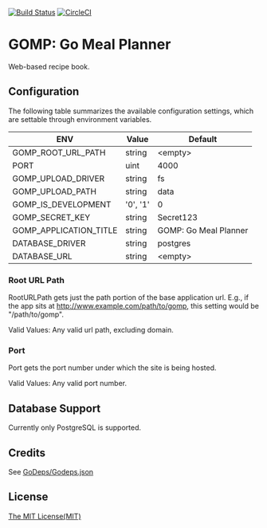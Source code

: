 [![Build Status](https://travis-ci.org/chadweimer/gomp.svg?branch=master)](https://travis-ci.org/chadweimer/gomp)
[![CircleCI](https://circleci.com/gh/chadweimer/gomp.svg?style=svg)](https://circleci.com/gh/chadweimer/gomp)

# GOMP: Go Meal Planner

Web-based recipe book.

## Configuration

The following table summarizes the available configuration settings, which are settable through environment variables.

| ENV                      | Value    | Default               |
|--------------------------|----------|-----------------------|
| GOMP\_ROOT\_URL_PATH     | string   | &lt;empty&gt;         |
| PORT                     | uint     | 4000                  |
| GOMP\_UPLOAD\_DRIVER     | string   | fs                    |
| GOMP\_UPLOAD\_PATH       | string   | data                  |
| GOMP\_IS_DEVELOPMENT     | '0', '1' | 0                     |
| GOMP\_SECRET\_KEY        | string   | Secret123             |
| GOMP\_APPLICATION\_TITLE | string   | GOMP: Go Meal Planner |
| DATABASE_DRIVER          | string   | postgres              |
| DATABASE\_URL            | string   | &lt;empty&gt;         |

### Root URL Path

RootURLPath gets just the path portion of the base application url.
E.g., if the app sits at http://www.example.com/path/to/gomp,
this setting would be "/path/to/gomp".

Valid Values: Any valid url path, excluding domain.

### Port

Port gets the port number under which the site is being hosted.

Valid Values: Any valid port number.

## Database Support

Currently only PostgreSQL is supported.

## Credits

See [GoDeps/Godeps.json](GoDeps/Godeps.json)

## License

[The MIT License(MIT)](LICENSE)
